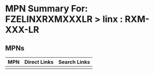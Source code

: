 



# MPN Summary For: FZELINXRXMXXXLR > linx : RXM-XXX-LR

## MPNs
  

|MPN|Direct Links|Search Links|
| :--- | :--- | :--- |
||||
